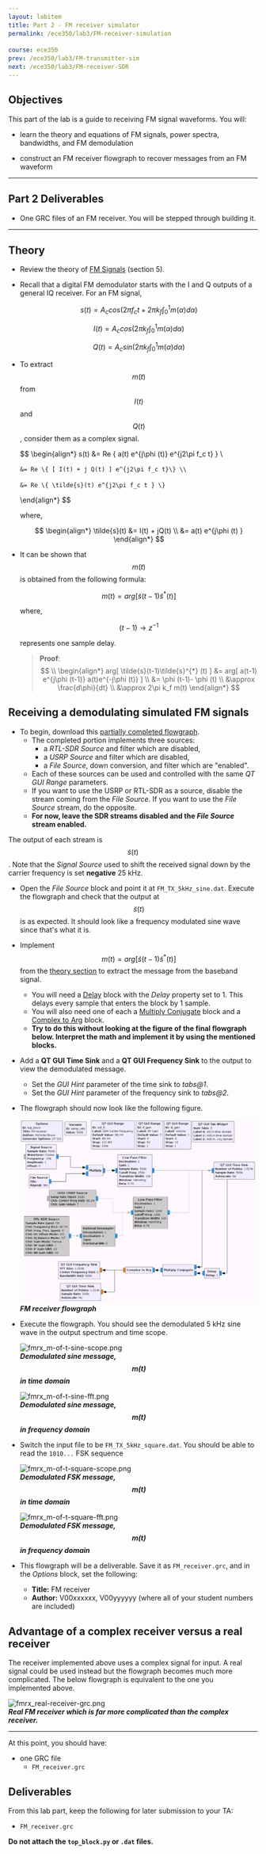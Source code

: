 ```yaml
---
layout: labitem
title: Part 2 - FM receiver simulator
permalink: /ece350/lab3/FM-receiver-simulation

course: ece350
prev: /ece350/lab3/FM-transmitter-sim
next: /ece350/lab3/FM-receiver-SDR
---
```


## Objectives

This part of the lab is a guide to receiving FM signal waveforms. You will:

- learn the theory and equations of FM signals, power spectra, bandwidths, and FM demodulation

- construct an FM receiver flowgraph to recover messages from an FM waveform

---

## Part 2 Deliverables

- One GRC files of an FM receiver. You will be stepped through building it.

---

## Theory

- Review the theory of [FM Signals](../../_docs/pdriessen_textbook.pdf) (section 5).
- Recall that a digital FM demodulator starts with the I and Q outputs of a general IQ receiver. For an FM signal,

    $$ s(t) = A_c cos \left( 2\pi f_c t + 2\pi k_f \int_{0}^{1} m(\alpha )d\alpha \right) $$

    $$ I(t) = A_c cos \left( 2\pi k_f \int_{0}^{1} m(\alpha )d\alpha \right) $$

    $$ Q(t) = A_c sin \left( 2\pi k_f \int_{0}^{1} m(\alpha )d\alpha \right) $$

- To extract $$ m(t) $$ from $$ I(t) $$ and $$ Q(t) $$, consider them as a complex signal.

  $$
  \begin{align*}
      s(t) &= Re \{ a(t) e^{j\phi (t)} e^{j2\pi f_c t} \} \\

      &= Re \{ [ I(t) + j Q(t) ] e^{j2\pi f_c t}\} \\

      &= Re \{ \tilde{s}(t) e^{j2\pi f_c t } \}
  \end{align*}
  $$

  where,
  
  $$
  \begin{align*}
      \tilde{s}(t) &= I(t) + jQ(t) \\
      &= a(t) e^{j\phi (t) }
  \end{align*}
  $$

- It can be shown that $$ m(t) $$ is obtained from the following formula:

  $$ m(t) = arg[ \tilde{s}(t-1) \tilde{s}^{*} (t) ] $$

  where,

  $$ (t-1) \rightarrow z^{-1} $$

  represents one sample delay.

  >**Proof**:
  >$$
  >\\
  >\begin{align*}
  >    arg[ \tilde{s}(t-1)\tilde{s}^{*} (t) ] &= arg[ a(t-1) e^{j\phi (t-1)} a(t)e^{-j\phi (t)} ] \\
  >    &= \phi (t-1)- \phi (t) \\
  >    &\approx \frac{d\phi}{dt} \\
  >    &\approx 2\pi k_f m(t) 
  >\end{align*}
  >$$

## Receiving a demodulating simulated FM signals

- To begin, download this [partially completed flowgraph](./data/Incomplete-FM-Receiver.grc).
  - The completed portion implements three sources:
    - a *RTL-SDR Source* and filter which are disabled,
    - a *USRP Source* and filter which are disabled,
    - a *File Source*, down conversion, and filter which are "enabled".
  - Each of these sources can be used and controlled with the same *QT GUI Range* parameters.
  - If you want to use the USRP or RTL-SDR as a source, disable the stream coming from the *File Source*. If you want to use the *File Source* stream, do the opposite.
  - **For now, leave the SDR streams disabled and the *File Source* stream enabled.**

The output of each stream is $$ \tilde{s}(t) $$. Note that the *Signal Source* used to shift the received signal down by the carrier frequency is set **negative** 25 kHz.

- Open the *File Source* block and point it at `FM_TX_5kHz_sine.dat`. Execute the flowgraph and check that the output at $$ \tilde{s}(t) $$ is as expected. It should look like a frequency modulated sine wave since that's what it is.

- Implement $$ m(t) = arg[ \tilde{s}(t-1) \tilde{s}^{*} (t) ] $$ from the [theory section](#theory) to extract the message from the baseband signal.
  - You will need a [Delay](https://wiki.gnuradio.org/index.php/Delay) block with the *Delay* property set to 1. This delays every sample that enters the block by 1 sample.
  - You will also need one of each a [Multiply Conjugate](https://wiki.gnuradio.org/index.php/Multiply_Conjugate) block and a [Complex to Arg](https://wiki.gnuradio.org/index.php/Complex_to_Arg) block.
  - **Try to do this without looking at the figure of the final flowgraph below. Interpret the math and implement it by using the mentioned blocks.**

- Add a **QT GUI Time Sink** and a **QT GUI Frequency Sink** to the output to view the demodulated message.
  - Set the *GUI Hint* parameter of the time sink to *tabs@1*.
  - Set the *GUI Hint* parameter of the frequency sink to *tabs@2*.

- The flowgraph should now look like the following figure.

  ![fmrx_receiver-grc.png](./figures/fmrx_receiver-grc.png)<br>
  __*FM receiver flowgraph*__

- Execute the flowgraph. You should see the demodulated 5 kHz sine wave in the output spectrum and time scope.

  ![fmrx_m-of-t-sine-scope.png](./figures/fmrx_m-of-t-sine-scope.png)<br>
  __*Demodulated sine message, $$ m(t) $$ in time domain*__

  ![fmrx_m-of-t-sine-fft.png](./figures/fmrx_m-of-t-sine-fft.png)<br>
  __*Demodulated sine message, $$ m(t) $$ in frequency domain*__

- Switch the input file to be `FM_TX_5kHz_square.dat`. You should be able to read the `1010...` FSK sequence

  ![fmrx_m-of-t-square-scope.png](./figures/fmrx_m-of-t-square-scope.png)<br>
  __*Demodulated FSK message, $$ m(t) $$ in time domain*__

  ![fmrx_m-of-t-square-fft.png](./figures/fmrx_m-of-t-square-fft.png)<br>
  __*Demodulated FSK message, $$ m(t) $$ in frequency domain*__

- This flowgraph will be a deliverable. Save it as `FM_receiver.grc`, and in the *Options* block, set the following:

  - **Title:** FM receiver
  - **Author:** V00xxxxxx, V00yyyyyy (where all of your student numbers are included)

## Advantage of a complex receiver versus a real receiver

The receiver implemented above uses a complex signal for input. A real signal could be used instead but the flowgraph becomes much more complicated. The below flowgraph is equivalent to the one you implemented above.

  ![fmrx_real-receiver-grc.png](./figures/fmrx_real-receiver-grc.png)<br>
  __*Real FM receiver which is far more complicated than the complex receiver.*__

---

At this point, you should have:

- one GRC file
  - `FM_receiver.grc`

## Deliverables

From this lab part, keep the following for later submission to your TA:

- `FM_receiver.grc`

**Do not attach the `top_block.py` or `.dat` files.**
